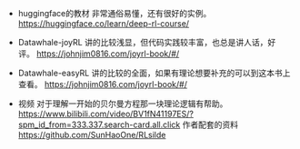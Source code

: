 - huggingface的教材
非常通俗易懂，还有很好的实例。
https://huggingface.co/learn/deep-rl-course/

- Datawhale-joyRL
讲的比较浅显，但代码实践较丰富，也总是讲人话，好评。
https://johnjim0816.com/joyrl-book/#/

- Datawhale-easyRL
讲的比较的全面，如果有理论想要补充的可以到这本书上查看。
https://johnjim0816.com/joyrl-book/#/

- 视频
对于理解一开始的贝尔曼方程那一块理论逻辑有帮助。
https://www.bilibili.com/video/BV1fN41197ES/?spm_id_from=333.337.search-card.all.click
作者配套的资料
https://github.com/SunHaoOne/RLsilde
